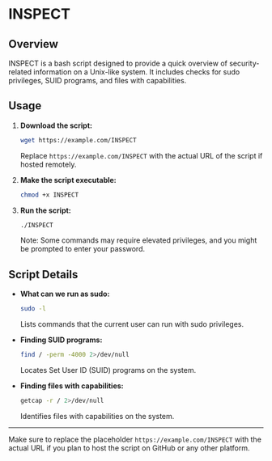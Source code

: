 # INSPECT
## Overview

INSPECT is a bash script designed to provide a quick overview of security-related information on a Unix-like system. It includes checks for sudo privileges, SUID programs, and files with capabilities.

## Usage

1. **Download the script:**

    ```bash
    wget https://example.com/INSPECT
    ```

    Replace `https://example.com/INSPECT` with the actual URL of the script if hosted remotely.

2. **Make the script executable:**

    ```bash
    chmod +x INSPECT
    ```

3. **Run the script:**

    ```bash
    ./INSPECT
    ```

    Note: Some commands may require elevated privileges, and you might be prompted to enter your password.

## Script Details

- **What can we run as sudo:**

    ```bash
    sudo -l
    ```

    Lists commands that the current user can run with sudo privileges.

- **Finding SUID programs:**

    ```bash
    find / -perm -4000 2>/dev/null
    ```

    Locates Set User ID (SUID) programs on the system.

- **Finding files with capabilities:**

    ```bash
    getcap -r / 2>/dev/null
    ```

    Identifies files with capabilities on the system.

---

Make sure to replace the placeholder `https://example.com/INSPECT` with the actual URL if you plan to host the script on GitHub or any other platform.
